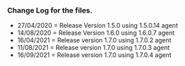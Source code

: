 ### Change Log for the files.

- 27/04/2020 = Release Version 1.5.0 using 1.5.0.14 agent
- 14/08/2020 = Release Version 1.6.0 using 1.6.0.7 agent
- 16/04/2021 = Release version 1.7.0 using 1.7.0.2 agent
- 11/08/2021 = Release version 1.7.0 using 1.7.0.3 agent
- 16/09/2021 = Release version 1.7.0 using 1.7.0.4 agent
